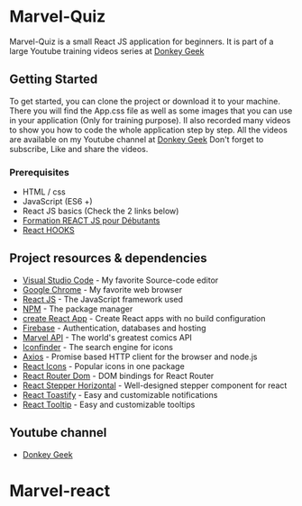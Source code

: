 # Marvel-Quiz

Marvel-Quiz is a small React JS application for beginners. It is part of a large Youtube training videos series at [Donkey Geek](https://www.youtube.com/c/DonkeyGeek)

## Getting Started

To get started, you can clone the project or download it to your machine. There you will find the App.css file as well as some images that you can use in your application (Only for training purpose). II also recorded many videos to show you how to code the whole application step by step. All the videos are available on my Youtube channel at [Donkey Geek](https://www.youtube.com/c/DonkeyGeek)
Don't forget to subscribe, Like and share the videos.

### Prerequisites

* HTML / css
* JavaScript (ES6 +)
* React JS basics (Check the 2 links below)
* [Formation REACT JS pour Débutants](https://www.youtube.com/playlist?list=PLmYBIzXGbEzLhBgbGa7ucqGJr5RgmzjWr)
* [React HOOKS](https://www.youtube.com/playlist?list=PLmYBIzXGbEzIAGkcwOcIW4rHHvp2SlU5s)

## Project resources & dependencies

* [Visual Studio Code](https://code.visualstudio.com/) - My favorite Source-code editor
* [Google Chrome](https://www.google.com/chrome/) - My favorite web browser
* [React JS](https://fr.reactjs.org/docs/getting-started.html) - The JavaScript framework used
* [NPM](https://www.npmjs.com/) - The package manager
* [create React App](https://github.com/facebook/create-react-app) - Create React apps with no build configuration
* [Firebase](https://firebase.google.com/docs) - Authentication, databases and hosting
* [Marvel API](https://developer.marvel.com/) - The world's greatest comics API
* [Iconfinder](https://www.iconfinder.com/) - The search engine for icons
* [Axios](https://www.npmjs.com/package/axios) - Promise based HTTP client for the browser and node.js
* [React Icons](https://www.npmjs.com/package/react-icons) - Popular icons in one package
* [React Router Dom](https://www.npmjs.com/package/react-router-dom) - DOM bindings for React Router
* [React Stepper Horizontal](https://www.npmjs.com/package/stepper-horizontal) - Well-designed stepper component for react
* [React Toastify](https://www.npmjs.com/package/stepper-horizontal) - Easy and customizable notifications
* [React Tooltip](https://www.npmjs.com/package/react-tooltip) - Easy and customizable tooltips

## Youtube channel

* [Donkey Geek](https://www.youtube.com/c/DonkeyGeek)
# Marvel-react
